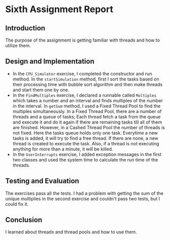 # Sixth Assignment Report

## Introduction
The purpose of the assignment is getting familiar with threads and how to utilize them.

## Design and Implementation
- In the `CPU_Simulator` exercise, I completed the constructor and run method.
In the `startSimulation` method, first I sort the tasks based on their processing time
with bubble sort algorithm and then make threads and start them one by one.
- In the `FindMultiples` exercise, I declared a runnable called `Multiples` which
takes a number and an interval and finds multiples of the number in the interval.
In `getSum` method, I used a Fixed Thread Pool to find the multiples simultaneously.
In a Fixed Thread Pool, there are a number of threads and a queue of tasks; 
Each thread fetch a task from the queue and execute it and do it again
if there are remaining tasks till all of them are finished.
However, in a Cashed Thread Pool the number of threads is not fixed.
Here the tasks queue holds only one task. Everytime a new tasks is
added, it will try to find a free thread. If there are none, a new thread
is created to execute the task. Also, if a thread is not executing anything
for more than a minute, it will be killed.
- In the `UserInterrupts` exercise, I added exception messages in the first two classes
and used the system time to calculate the run time of the threads.

## Testing and Evaluation
The exercises pass all the tests.
I had a problem with getting the sum of the unique multiplies in the
second exercise and couldn't pass two tests, but I could fix it.

## Conclusion
I learned about threads and thread pools and how to use them.
